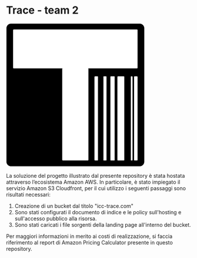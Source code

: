 # Trace - team 2
![Trace Logo](img/pic01.png)

La soluzione del progetto illustrato dal presente repository è stata hostata attraverso l’ecosistema Amazon AWS. In particolare, è stato impiegato il 
servizio Amazon S3 Cloudfront, per il cui utilizzo i seguenti passaggi sono risultati necessari: 
1. Creazione di un bucket dal titolo "icc-trace.com"
2. Sono stati configurati il documento di indice e le policy sull'hosting e sull'accesso pubblico alla risorsa.
3. Sono stati caricati i file sorgenti della landing page all'interno del bucket.

Per maggiori informazioni in merito ai costi di realizzazione, si faccia riferimento al report di Amazon Pricing Calculator presente in questo repository.


